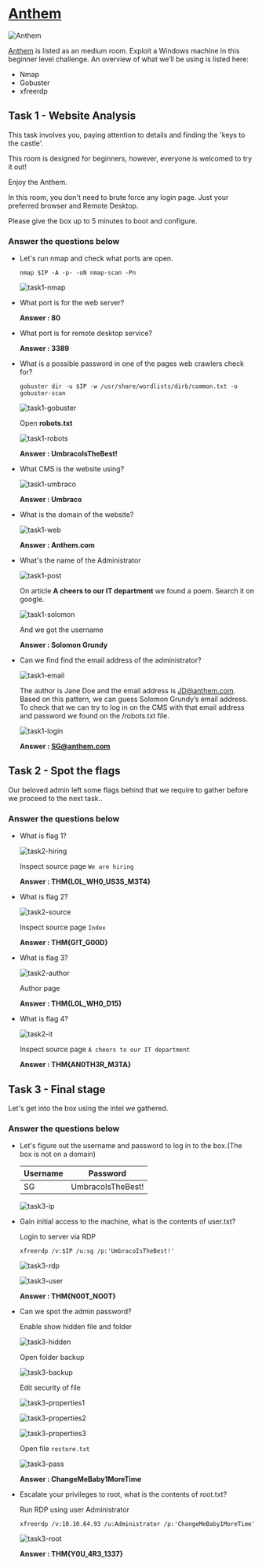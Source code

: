 # [Anthem](https://tryhackme.com/r/room/anthem)

![Anthem](./images/Anthem.png)

[Anthem](https://tryhackme.com/r/room/anthem) is listed as an medium room. Exploit a Windows machine in this beginner level challenge. An overview of what we’ll be using is listed here:

* Nmap
* Gobuster
* xfreerdp

## Task 1 - Website Analysis

This task involves you, paying attention to details and finding the 'keys to the castle'.

This room is designed for beginners, however, everyone is welcomed to try it out!

Enjoy the Anthem.

In this room, you don't need to brute force any login page. Just your preferred browser and Remote Desktop.

Please give the box up to 5 minutes to boot and configure.

### Answer the questions below

* Let's run nmap and check what ports are open.

	```
	nmap $IP -A -p- -oN nmap-scan -Pn
	```

	![task1-nmap](./images/task1-nmap.png)

* What port is for the web server?

	**Answer : 80**

* What port is for remote desktop service?

	**Answer : 3389**

* What is a possible password in one of the pages web crawlers check for?

	```
	gobuster dir -u $IP -w /usr/share/wordlists/dirb/common.txt -o gobuster-scan
	```

	![task1-gobuster](./images/task1-gobuster.png)

	Open **robots.txt**

	![task1-robots](./images/task1-robots.png)

	**Answer : UmbracoIsTheBest!**

* What CMS is the website using?

	![task1-umbraco](./images/task1-umbraco.png)
	
	**Answer : Umbraco**

* What is the domain of the website?

	![task1-web](./images/task1-web.png)

	**Answer :  Anthem.com**

* What's the name of the Administrator

	![task1-post](./images/task1-post.png)

	On article **A cheers to our IT department** we found a poem. Search it on google.

	![task1-solomon](./images/task1-solomon.png)

	And we got the username

	**Answer : Solomon Grundy**

* Can we find find the email address of the administrator?
	
	![task1-email](./images/task1-email.png)

	The author is Jane Doe and the email address is JD@anthem.com. Based on this pattern, we can guess Solomon Grundy’s email address. To check that we can try to log in on the CMS with that email address and password we found on the /robots.txt file.

	![task1-login](./images/task1-login.png)

	**Answer : SG@anthem.com**

## Task 2 - Spot the flags

Our beloved admin left some flags behind that we require to gather before we proceed to the next task..

### Answer the questions below

* What is flag 1?

	![task2-hiring](./images/task2-hiring.png)

	Inspect source page `We are hiring`

	**Answer : THM{L0L_WH0_US3S_M3T4}**

* What is flag 2?
	
	![task2-source](./images/task2-source.png)

	Inspect source page `Index`

	**Answer : THM{G!T_G00D}**

* What is flag 3?

	![task2-author](./images/task2-author.png)

	Author page

	**Answer : THM{L0L_WH0_D15}**

* What is flag 4?

	![task2-it](./images/task2-it.png)

	Inspect source page `A cheers to our IT department`

	**Answer : THM{AN0TH3R_M3TA}**

## Task 3 - Final stage

Let's get into the box using the intel we gathered.

### Answer the questions below

* Let's figure out the username and password to log in to the box.(The box is not on a domain)

	|Username|Password|
	|--------|--------|
	|SG|UmbracoIsTheBest!|

	![task3-ip](./images/task3-ip.png)

* Gain initial access to the machine, what is the contents of user.txt?

	Login to server via RDP

	```
	xfreerdp /v:$IP /u:sg /p:'UmbracoIsTheBest!'
	```

	![task3-rdp](./images/task3-rdp.png)

	![task3-user](./images/task3-user.png)

	**Answer : THM{N00T_NO0T}**

* Can we spot the admin password?

	Enable show hidden file and folder

	![task3-hidden](./images/task3-hidden.png)

	Open folder backup

	![task3-backup](./images/task3-backup.png)

	Edit security of file

	![task3-properties1](./images/task3-properties1.png)

	![task3-properties2](./images/task3-properties2.png)

	![task3-properties3](./images/task3-properties3.png)

	Open file `restore.txt`

	![task3-pass](./images/task3-pass.png)

	**Answer : ChangeMeBaby1MoreTime**

* Escalate your privileges to root, what is the contents of root.txt?

	Run RDP using user Administrator

	```
	xfreerdp /v:10.10.64.93 /u:Administrator /p:'ChangeMeBaby1MoreTime'
	```

	![task3-root](./images/task3-root.png)

	**Answer : THM{Y0U_4R3_1337}**

	